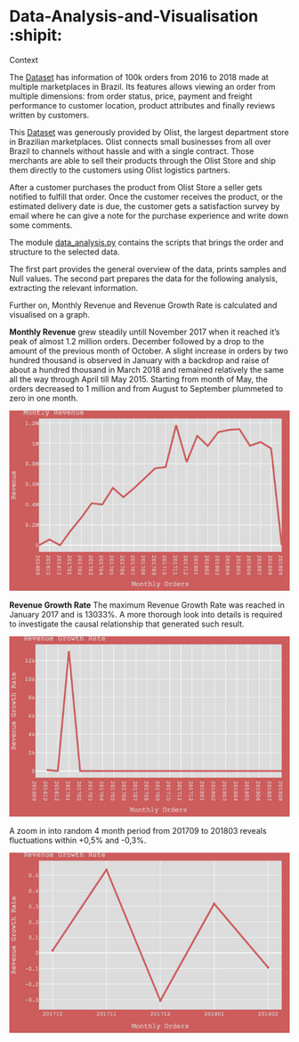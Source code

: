 # Data-Analysis-and-Visualisation :shipit:

Context

The [Dataset](https://www.kaggle.com/olistbr/brazilian-ecommerce) has information of 100k orders from 2016 to 2018 made at multiple marketplaces in Brazil. Its features allows viewing an order from multiple dimensions: from order status, price, payment and freight performance to customer location, product attributes and finally reviews written by customers.

This [Dataset](https://www.kaggle.com/olistbr/brazilian-ecommerce) was generously provided by Olist, the largest department store in Brazilian marketplaces. Olist connects small businesses from all over Brazil to channels without hassle and with a single contract. Those merchants are able to sell their products through the Olist Store and ship them directly to the customers using Olist logistics partners. 

After a customer purchases the product from Olist Store a seller gets notified to fulfill that order. Once the customer receives the product, or the estimated delivery date is due, the customer gets a satisfaction survey by email where he can give a note for the purchase experience and write down some comments.

The module [data_analysis.py](https://github.com/icodeitnl/Data-Analysis-and-Visualisation/blob/master/data_analysis.py) contains the scripts that brings the order and structure to the selected data.

The first part provides the general overview of the data, prints samples and Null values.
The second part prepares the data for the following analysis, extracting the relevant information.

Further on, Monthly Revenue and Revenue Growth Rate is calculated and visualised on a graph.

**Monthly Revenue** grew steadily untill November 2017 when it reached it’s peak of almost 1.2 million orders. December followed by a drop to the amount of the previous month of October. A slight increase in orders by two hundred thousand is observed in January with a backdrop and raise of about a hundred thousand in March 2018 and remained relatively the same all the way through April till May 2015. Starting from month of May, the orders decreased to 1 million and from August to September plummeted to zero in one month.

<img src="https://github.com/icodeitnl/Data-Analysis-and-Visualisation/blob/master/MonthlyRevenue.png"/>

**Revenue Growth Rate**
The maximum Revenue Growth Rate was reached in January 2017 and is 13033%. A more thorough look into details is required to investigate the сausal relationship that generated such result.

<img src="https://github.com/icodeitnl/Data-Analysis-and-Visualisation/blob/master/RevenueGrowthRate201609.png"/>

A zoom in into random 4 month period from 201709 to 201803 reveals fluctuations within +0,5% and -0,3%.

<img src="https://github.com/icodeitnl/Data-Analysis-and-Visualisation/blob/master/RevenueGrowthRate201710.png"/>





